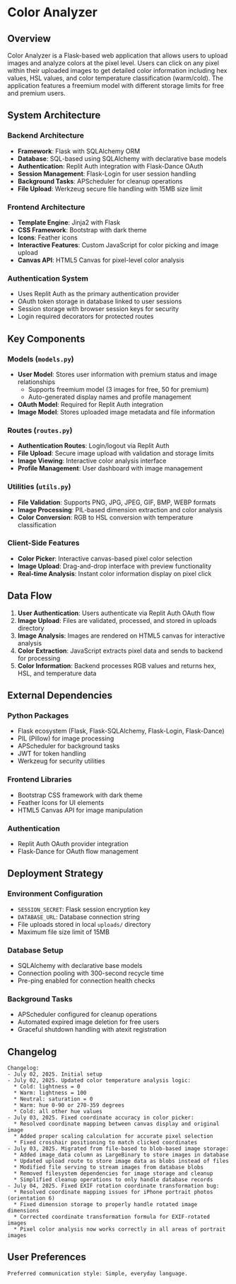 # Color Analyzer

## Overview

Color Analyzer is a Flask-based web application that allows users to upload images and analyze colors at the pixel level. Users can click on any pixel within their uploaded images to get detailed color information including hex values, HSL values, and color temperature classification (warm/cold). The application features a freemium model with different storage limits for free and premium users.

## System Architecture

### Backend Architecture
- **Framework**: Flask with SQLAlchemy ORM
- **Database**: SQL-based using SQLAlchemy with declarative base models
- **Authentication**: Replit Auth integration with Flask-Dance OAuth
- **Session Management**: Flask-Login for user session handling
- **Background Tasks**: APScheduler for cleanup operations
- **File Upload**: Werkzeug secure file handling with 15MB size limit

### Frontend Architecture
- **Template Engine**: Jinja2 with Flask
- **CSS Framework**: Bootstrap with dark theme
- **Icons**: Feather icons
- **Interactive Features**: Custom JavaScript for color picking and image upload
- **Canvas API**: HTML5 Canvas for pixel-level color analysis

### Authentication System
- Uses Replit Auth as the primary authentication provider
- OAuth token storage in database linked to user sessions
- Session storage with browser session keys for security
- Login required decorators for protected routes

## Key Components

### Models (`models.py`)
- **User Model**: Stores user information with premium status and image relationships
  - Supports freemium model (3 images for free, 50 for premium)
  - Auto-generated display names and profile management
- **OAuth Model**: Required for Replit Auth integration
- **Image Model**: Stores uploaded image metadata and file information

### Routes (`routes.py`)
- **Authentication Routes**: Login/logout via Replit Auth
- **File Upload**: Secure image upload with validation and storage limits
- **Image Viewing**: Interactive color analysis interface
- **Profile Management**: User dashboard with image management

### Utilities (`utils.py`)
- **File Validation**: Supports PNG, JPG, JPEG, GIF, BMP, WEBP formats
- **Image Processing**: PIL-based dimension extraction and color analysis
- **Color Conversion**: RGB to HSL conversion with temperature classification

### Client-Side Features
- **Color Picker**: Interactive canvas-based pixel color selection
- **Image Upload**: Drag-and-drop interface with preview functionality
- **Real-time Analysis**: Instant color information display on pixel click

## Data Flow

1. **User Authentication**: Users authenticate via Replit Auth OAuth flow
2. **Image Upload**: Files are validated, processed, and stored in uploads directory
3. **Image Analysis**: Images are rendered on HTML5 canvas for interactive analysis
4. **Color Extraction**: JavaScript extracts pixel data and sends to backend for processing
5. **Color Information**: Backend processes RGB values and returns hex, HSL, and temperature data

## External Dependencies

### Python Packages
- Flask ecosystem (Flask, Flask-SQLAlchemy, Flask-Login, Flask-Dance)
- PIL (Pillow) for image processing
- APScheduler for background tasks
- JWT for token handling
- Werkzeug for security utilities

### Frontend Libraries
- Bootstrap CSS framework with dark theme
- Feather Icons for UI elements
- HTML5 Canvas API for image manipulation

### Authentication
- Replit Auth OAuth provider integration
- Flask-Dance for OAuth flow management

## Deployment Strategy

### Environment Configuration
- `SESSION_SECRET`: Flask session encryption key
- `DATABASE_URL`: Database connection string
- File uploads stored in local `uploads/` directory
- Maximum file size limit of 15MB

### Database Setup
- SQLAlchemy with declarative base models
- Connection pooling with 300-second recycle time
- Pre-ping enabled for connection health checks

### Background Tasks
- APScheduler configured for cleanup operations
- Automated expired image deletion for free users
- Graceful shutdown handling with atexit registration

## Changelog
```
Changelog:
- July 02, 2025. Initial setup
- July 02, 2025. Updated color temperature analysis logic:
  * Cold: lightness = 0
  * Warm: lightness = 100  
  * Neutral: saturation = 0
  * Warm: hue 0-90 or 270-359 degrees
  * Cold: all other hue values
- July 03, 2025. Fixed coordinate accuracy in color picker:
  * Resolved coordinate mapping between canvas display and original image
  * Added proper scaling calculation for accurate pixel selection
  * Fixed crosshair positioning to match clicked coordinates
- July 03, 2025. Migrated from file-based to blob-based image storage:
  * Added image_data column as LargeBinary to store images in database
  * Updated upload route to store image data as blobs instead of files
  * Modified file serving to stream images from database blobs
  * Removed filesystem dependencies for image storage and cleanup
  * Simplified cleanup operations to only handle database records
- July 04, 2025. Fixed EXIF rotation coordinate transformation bug:
  * Resolved coordinate mapping issues for iPhone portrait photos (orientation 6)
  * Fixed dimension storage to properly handle rotated image dimensions
  * Corrected coordinate transformation formula for EXIF-rotated images
  * Pixel color analysis now works correctly in all areas of portrait images
```

## User Preferences

```
Preferred communication style: Simple, everyday language.
```